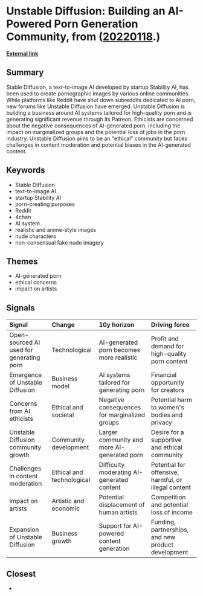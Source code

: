 # __Unstable Diffusion: Building an AI-Powered Porn Generation Community__, from ([20220118](https://kghosh.substack.com/p/20220118).)

__[External link](https://techcrunch.com/2022/11/17/meet-unstable-diffusion-the-group-trying-to-monetize-ai-porn-generators/?guccounter=1)__



## Summary

Stable Diffusion, a text-to-image AI developed by startup Stability AI, has been used to create pornographic images by various online communities. While platforms like Reddit have shut down subreddits dedicated to AI porn, new forums like Unstable Diffusion have emerged. Unstable Diffusion is building a business around AI systems tailored for high-quality porn and is generating significant revenue through its Patreon. Ethicists are concerned about the negative consequences of AI-generated porn, including the impact on marginalized groups and the potential loss of jobs in the porn industry. Unstable Diffusion aims to be an "ethical" community but faces challenges in content moderation and potential biases in the AI-generated content.

## Keywords

* Stable Diffusion
* text-to-image AI
* startup Stability AI
* porn-creating purposes
* Reddit
* 4chan
* AI system
* realistic and anime-style images
* nude characters
* non-consensual fake nude imagery

## Themes

* AI-generated porn
* ethical concerns
* impact on artists

## Signals

| Signal                                   | Change                    | 10y horizon                                   | Driving force                                        |
|:-----------------------------------------|:--------------------------|:----------------------------------------------|:-----------------------------------------------------|
| Open-sourced AI used for generating porn | Technological             | AI-generated porn becomes more realistic      | Profit and demand for high-quality porn content      |
| Emergence of Unstable Diffusion          | Business model            | AI systems tailored for generating porn       | Financial opportunity for creators                   |
| Concerns from AI ethicists               | Ethical and societal      | Negative consequences for marginalized groups | Potential harm to women's bodies and privacy         |
| Unstable Diffusion community growth      | Community development     | Larger community and more AI-generated porn   | Desire for a supportive and ethical community        |
| Challenges in content moderation         | Ethical and technological | Difficulty moderating AI-generated content    | Potential for offensive, harmful, or illegal content |
| Impact on artists                        | Artistic and economic     | Potential displacement of human artists       | Competition and potential loss of income             |
| Expansion of Unstable Diffusion          | Business growth           | Support for AI-powered content generation     | Funding, partnerships, and new product development   |

## Closest

* 
